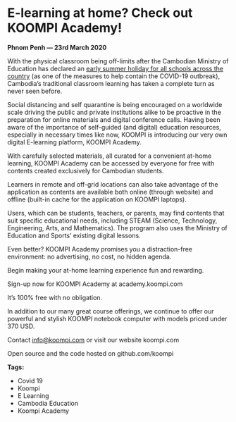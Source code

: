 # E-learning at home? Check out KOOMPI Academy!

**Phnom Penh — 23rd March 2020**

With the physical classroom being off-limits after the Cambodian Ministry of Education has declared an [early summer holiday for all schools across the country](https://www.voacambodia.com/a/cambodia-announces-nationwide-school-closures-covid-response-ramps-up-/5330402.html) (as one of the measures to help contain the COVID-19 outbreak), Cambodia’s traditional classroom learning has taken a complete turn as never seen before.

Social distancing and self quarantine is being encouraged on a worldwide scale driving the public and private institutions alike to be proactive in the preparation for online materials and digital conference calls. Having been aware of the importance of self-guided (and digital) education resources, especially in necessary times like now, KOOMPI is introducing our very own digital E-learning platform, KOOMPI Academy.

With carefully selected materials, all curated for a convenient at-home learning, KOOMPI Academy can be accessed by everyone for free with contents created exclusively for Cambodian students.

Learners in remote and off-grid locations can also take advantage of the application as contents are available both online (through website) and offline (built-in cache for the application on KOOMPI laptops).

Users, which can be students, teachers, or parents, may find contents that suit specific educational needs, including STEAM (Science, Technology, Engineering, Arts, and Mathematics). The program also uses the Ministry of Education and Sports’ existing digital lessons.

Even better? KOOMPI Academy promises you a distraction-free environment: no advertising, no cost, no hidden agenda.

Begin making your at-home learning experience fun and rewarding.

Sign-up now for KOOMPI Academy at academy.koompi.com

It’s 100% free with no obligation.

In addition to our many great course offerings, we continue to offer our powerful and stylish KOOMPI notebook computer with models priced under 370 USD.

Contact info@koompi.com or visit our website koompi.com

Open source and the code hosted on github.com/koompi

**Tags:**
- Covid 19
- Koompi
- E Learning
- Cambodia Education
- Koompi Academy

